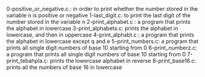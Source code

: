 0-positive_or_negative.c : in order to print whether the number stored in the variable n is positive or negative
1-last_digit.c: to print the last digit of the number stored in the variable n
2-print_alphabet.c : a program that prints the alphabet in lowercase
3-print_alphabets.c: prints the alphabet in lowercase, and then in uppercase
4-print_alphabt.c : a program that prints the alphabet in lowercase except q and e
5-print_numbers.c:  a program that prints all single digit numbers of base 10 starting from 0
6-print_numberz.c:  a program that prints all single digit numbers of base 10 starting from 0
7-print_tebahpla.c: prints the lowercase alphabet in reverse
8-print_base16.c: prints all the numbers of base 16 in lowercase
